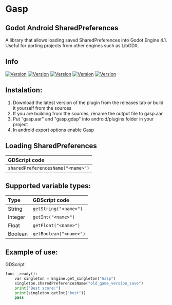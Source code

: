 # Gasp
## Godot Android SharedPreferences
A library that allows loading saved SharedPreferences into Godot Engine 4.1.
Useful for porting projects from other engines such as LibGDX.

## Info
[![Version](https://img.shields.io/badge/1.0-Plugin_version-orange.svg)](https://github.com/Mateusz-Dera/Anim-360)
[![Version](https://img.shields.io/badge/4.1-Godot_version-blue.svg)](https://github.com/Mateusz-Dera/Anim-360)
[![Version](https://img.shields.io/badge/24-Min_SDK-green.svg)](https://github.com/Mateusz-Dera/Anim-360)
[![Version](https://img.shields.io/badge/33-Target_SDK-green.svg)](https://github.com/Mateusz-Dera/Anim-360)
[![Version](https://img.shields.io/badge/33-Compile_SDK-green.svg)](https://github.com/Mateusz-Dera/Anim-360)

## Instalation:
1. Download the latest version of the plugin from the releases tab or build it yourself from the sources
2. If you are building from the sources, rename the output file to gasp.aar
3. Put "gasp.aar" and "gasp.gdap" into android/plugins folder in your project
4. In android export options enable Gasp

## Loading SharedPreferences
|GDScript code|
|:---|
|```sharedPreferencesName("<name>")```|

## Supported variable types:
|Type|GDScript code|
|:---|:---|
|String|```getString("<name>")```|
|Integer|```getInt("<name>")```|
|Float|```getFloat("<name>")```|
|Boolean|```getBoolean("<name>")```|

## Example of use:
GDScript
```python
func _ready():
	var singleton = Engine.get_singleton("Gasp")
	singleton.sharedPreferencesName("old_game_version_save")
	print("Best score:")
	print(singleton.getInt("best"))
	pass
```
